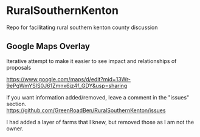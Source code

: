 # RuralSouthernKenton
Repo for facilitating rural southern kenton county discussion


## Google Maps Overlay

Iterative attempt to make it easier to see impact and relationships of proposals 

https://www.google.com/maps/d/edit?mid=13Wr-9ePqWmYSlS0J61Zmnx6jz4f_GDY&usp=sharing

if you want information added/removed, leave a comment in the "issues" section.  
https://github.com/GreenRoadBen/RuralSouthernKenton/issues 

I had added a layer of farms that I knew, but removed those as I am not the owner.

